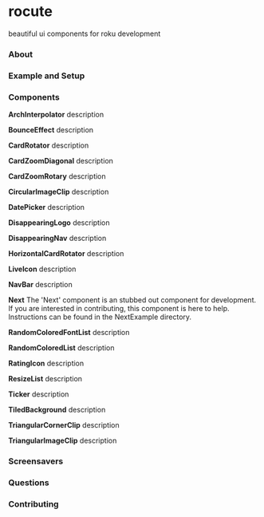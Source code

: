 # rocute
beautiful ui components for roku development

### About

### Example and Setup

### Components

**ArchInterpolator**
description

**BounceEffect**
description

**CardRotator**
description

**CardZoomDiagonal**
description

**CardZoomRotary**
description

**CircularImageClip**
description

**DatePicker**
description

**DisappearingLogo**
description

**DisappearingNav**
description

**HorizontalCardRotator**
description

**LiveIcon**
description

**NavBar**
description

**Next**
The 'Next' component is an stubbed out component for development. If you are interested in
contributing, this component is here to help. Instructions can be found in the NextExample
directory.

**RandomColoredFontList**
description

**RandomColoredList**
description

**RatingIcon**
description

**ResizeList**
description

**Ticker**
description

**TiledBackground**
description

**TriangularCornerClip**
description

**TriangularImageClip**
description

### Screensavers

### Questions

### Contributing
